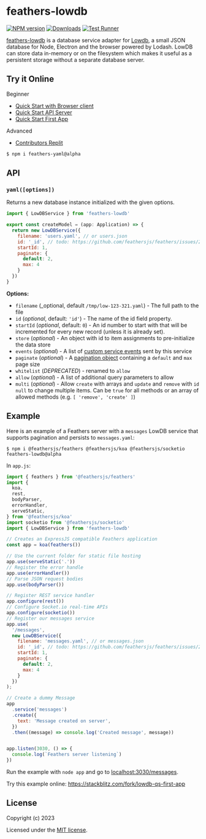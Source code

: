 # feathers-lowdb

[![NPM version][npm-image]][npm-url]
[![Downloads][downloads-image]][downloads-url]
[![Test Runner](https://github.com/lwhiteley/feathers-lowdb/actions/workflows/Node18.yml/badge.svg)](https://github.com/lwhiteley/feathers-lowdb/actions/workflows/Node18.yml)

[feathers-lowdb][repo-url] is a database service adapter for [Lowdb][lowdb-repo], a small JSON database for Node, Electron and the browser powered by Lodash. LowDB can store data in-memory or on the filesystem which makes it useful as a persistent storage without a separate database server.

## Try it Online 

Beginner

- [Quick Start with Browser client](https://stackblitz.com/fork/lowdb-qs-browser)
- [Quick Start API Server](https://stackblitz.com/fork/lowdb-qs-api)
- [Quick Start First App](https://stackblitz.com/fork/lowdb-qs-first-app)

Advanced

- [Contributors Replit](https://replit.com/@fossprime/feathers-lowdb)

```bash
$ npm i feathers-yaml@alpha
```

## API

### `yaml([options])`

Returns a new database instance initialized with the given options.

```js
import { LowDBService } from 'feathers-lowdb'

export const createModel = (app: Application) => {
  return new LowDBService({
    filename: 'users.yaml', // or users.json
    id: '_id', // todo: https://github.com/feathersjs/feathers/issues/2839
    startId: 1,
    paginate: {
      default: 2,
      max: 4
    }
  })
}
```

**Options:**

- `filename` (_optional, default `/tmp/low-123-321.yaml`) - The full path to the file
- `id` (_optional_, default: `'id'`) - The name of the id field property.
- `startId` (_optional_, default: `0`) - An id number to start with that will be incremented for every new record (unless it is already set).
- `store` (_optional_) - An object with id to item assignments to pre-initialize the data store
- `events` (_optional_) - A list of [custom service events](https://docs.feathersjs.com/api/events.html#custom-events) sent by this service
- `paginate` (_optional_) - A [pagination object](https://docs.feathersjs.com/api/databases/common.html#pagination) containing a `default` and `max` page size
- `whitelist` (_DEPRECATED_) - renamed to `allow`
- `allow` (_optional_) - A list of additional query parameters to allow
- `multi` (_optional_) - Allow `create` with arrays and `update` and `remove` with `id` `null` to change multiple items. Can be `true` for all methods or an array of allowed methods (e.g. `[ 'remove', 'create' ]`)

## Example

Here is an example of a Feathers server with a `messages` LowDB service that supports pagination and persists to `messages.yaml`:

```
$ npm i @feathersjs/feathers @feathersjs/koa @feathersjs/socketio feathers-lowdb@alpha
```

In `app.js`:

```js
import { feathers } from '@feathersjs/feathers'
import {
  koa,
  rest,
  bodyParser,
  errorHandler,
  serveStatic,
} from '@feathersjs/koa'
import socketio from '@feathersjs/socketio'
import { LowDBService } from 'feathers-lowdb'

// Creates an ExpressJS compatible Feathers application
const app = koa(feathers())

// Use the current folder for static file hosting
app.use(serveStatic('.'))
// Register the error handle
app.use(errorHandler())
// Parse JSON request bodies
app.use(bodyParser())

// Register REST service handler
app.configure(rest())
// Configure Socket.io real-time APIs
app.configure(socketio())
// Register our messages service
app.use(
  '/messages',
  new LowDBService({
    filename: 'messages.yaml', // or messages.json
    id: '_id', // todo: https://github.com/feathersjs/feathers/issues/2839
    startId: 1,
    paginate: {
      default: 2,
      max: 4
    }
  })
);

// Create a dummy Message
app
  .service('messages')
  .create({
    text: 'Message created on server',
  })
  .then((message) => console.log('Created message', message))


app.listen(3030, () => {
  console.log(`Feathers server listening`)
})
```

Run the example with `node app` and go to [localhost:3030/messages](http://localhost:3030/messages).

Try this example online: https://stackblitz.com/fork/lowdb-qs-first-app

## License

Copyright (c) 2023

Licensed under the [MIT license](LICENSE).

[npm-image]: https://img.shields.io/npm/v/feathers-lowdb.svg?style=flat-square
[npm-url]: https://npmjs.org/package/feathers-lowdb
[downloads-image]: http://img.shields.io/npm/dm/feathers-lowdb.svg?style=flat-square
[downloads-url]: https://npmjs.org/package/feathers-lowdb
[build-image]: https://github.com/lwhiteley/feathers-lowdb/workflows/test-lib/badge.svg
[repo-url]: https://github.com/lwhiteley/feathers-lowdb
[lowdb-repo]: https://github.com/typicode/lowdb
